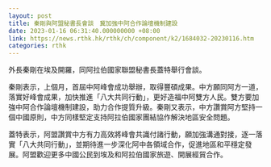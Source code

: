 ```yaml
---
layout: post
title: 秦剛與阿盟秘書長會談　冀加強中阿合作論壇機制建設
date: 2023-01-16 06:31:40.000000000 +08:00
link: https://news.rthk.hk/rthk/ch/component/k2/1684032-20230116.htm
categories: rthk
---
```


外長秦剛在埃及開羅，同阿拉伯國家聯盟秘書長蓋特舉行會談。

秦剛表示，上個月，首屆中阿峰會成功舉辦，取得豐碩成果。中方願同阿方一道，落實好峰會成果，加快推進「八大共同行動」，更好造福中阿雙方人民。雙方要加強中阿合作論壇機制建設，助力合作提質升級。秦剛又表示，中方讚賞阿方堅持一個中國原則，中方同樣堅定支持阿拉伯國家團結協作解決地區安全問題。

蓋特表示，阿盟讚賞中方有力高效將峰會共識付諸行動，願加強溝通對接，逐一落實「八大共同行動」，並期待進一步深化阿中各領域合作，促進地區和平穩定發展。阿盟歡迎更多中國公民到埃及和阿拉伯國家旅遊、開展經貿合作。

